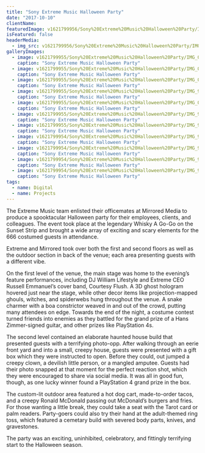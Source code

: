 ```yaml
---
title: "Sony Extreme Music Halloween Party"
date: "2017-10-10"
clientName: 
featuredImage: v1621799956/Sony%20Extreme%20Music%20Halloween%20Party/IMG_0300_wfgcka.jpg
isFeatured: false
headerMedia:
  - img_src: v1621799956/Sony%20Extreme%20Music%20Halloween%20Party/IMG_0300_wfgcka.jpg
galleryImages:
  - image: v1621799955/Sony%20Extreme%20Music%20Halloween%20Party/IMG_0081_w2b1lq.jpg
    caption: "Sony Extreme Music Halloween Party"
  - image: v1621799955/Sony%20Extreme%20Music%20Halloween%20Party/IMG_0525_dztlb7.jpg
    caption: "Sony Extreme Music Halloween Party"
  - image: v1621799955/Sony%20Extreme%20Music%20Halloween%20Party/IMG_0628_tmqzdh.jpg
    caption: "Sony Extreme Music Halloween Party"
  - image: v1621799955/Sony%20Extreme%20Music%20Halloween%20Party/IMG_9441_d9gktj.jpg
    caption: "Sony Extreme Music Halloween Party"
  - image: v1621799955/Sony%20Extreme%20Music%20Halloween%20Party/IMG_0352_cbx1qo.jpg
    caption: "Sony Extreme Music Halloween Party"
  - image: v1621799955/Sony%20Extreme%20Music%20Halloween%20Party/IMG_9688_frsykd.jpg
    caption: "Sony Extreme Music Halloween Party"
  - image: v1621799955/Sony%20Extreme%20Music%20Halloween%20Party/IMG_9542_mnxewx.jpg
    caption: "Sony Extreme Music Halloween Party"
  - image: v1621799954/Sony%20Extreme%20Music%20Halloween%20Party/IMG_9667_s3erok.jpg
    caption: "Sony Extreme Music Halloween Party"
  - image: v1621799954/Sony%20Extreme%20Music%20Halloween%20Party/IMG_9682_t5gcoz.jpg
    caption: "Sony Extreme Music Halloween Party"
  - image: v1621799954/Sony%20Extreme%20Music%20Halloween%20Party/IMG_9491_c7jjld.jpg
    caption: "Sony Extreme Music Halloween Party"
  - image: v1621799954/Sony%20Extreme%20Music%20Halloween%20Party/IMG_9606_b0utow.jpg
    caption: "Sony Extreme Music Halloween Party"
tags:
  - name: Digital
  - name: Projects
---
```


The Extreme Music team enlisted their officemates at Mirrored Media to produce a spooktacular Halloween party for their employees, clients, and colleagues. The event took place at the legendary Whisky A Go-Go on the Sunset Strip and brought a wide array of exciting and scary elements for the 666 costumed guests in attendance.

Extreme and Mirrored took over both the first and second floors as well as the outdoor section in back of the venue; each area presenting guests with a different vibe.

On the first level of the venue, the main stage was home to the evening’s feature performances, including DJ William Lifestyle and Extreme CEO Russell Emmanuel’s cover band, Courtesy Flush. A 3D ghost hologram hovered just near the stage, while other decor items like projection-mapped ghouls, witches, and spiderwebs hung throughout the venue. A snake charmer with a boa constrictor weaved in and out of the crowd, putting many attendees on edge. Towards the end of the night, a costume contest turned friends into enemies as they battled for the grand prize of a Hans Zimmer-signed guitar, and other prizes like PlayStation 4s.

The second level contained an elaborate haunted house build that presented guests with a terrifying photo-opp. After walking through an eerie front yard and into a small, creepy house, guests were presented with a gift box which they were instructed to open. Before they could, out jumped a creepy clown, a devilish little person, or a mangled amputee. Guests had their photo snapped at that moment for the perfect reaction shot, which they were encouraged to share via social media. It was all in good fun, though, as one lucky winner found a PlayStation 4 grand prize in the box.

The custom-lit outdoor area featured a hot dog cart, made-to-order tacos, and a creepy Ronald McDonald passing out McDonald’s burgers and fries. For those wanting a little break, they could take a seat with the Tarot card or palm readers. Party-goers could also try their hand at the adult-themed ring toss, which featured a cemetary build with severed body parts, knives, and gravestones.

The party was an exciting, uninhibited, celebratory, and fittingly terrifying start to the Halloween season.